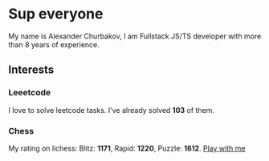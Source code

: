 # Sup everyone

My name is Alexander Churbakov, I am Fullstack JS/TS developer with more than 8 years of experience.

## Interests


### Leeetcode

I love to solve leetcode tasks. I've already solved **103** of them.

### Chess

My rating on lichess: Blitz: **1171**, Rapid: **1220**, Puzzle: **1612**. [Play with me](https://lichess.org/?user=lxchurbakov#friend)
